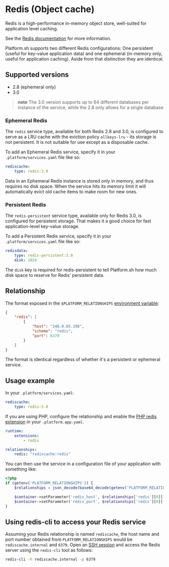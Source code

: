 # Redis (Object cache)

Redis is a high-performance in-memory object store, well-suited for application level caching.

See the [Redis documentation](https://redis.io/documentation) for more information.

Platform.sh supports two different Redis configurations: One persistent (useful for key-value application data) and one ephemeral (in-memory only, useful for application caching).  Aside from that distinction they are identical.

## Supported versions

* 2.8 (ephemeral only)
* 3.0

> **note**
> The 3.0 version supports up to 64 different databases per instance of the service, while the 2.8 only allows for a single database

### Ephemeral Redis

The `redis` service type, available for both Redis 2.8 and 3.0, is configured to serve as a LRU cache with the eviction policy `allkeys-lru` - its storage is not persistent.  It is not suitable for use except as a disposable cache.

To add an Ephemeral Redis service, specify it in your `.platform/services.yaml` file like so:

```yaml
rediscache:
    type: redis:3.0
```

Data in an Ephemeral Redis instance is stored only in memory, and thus requires no disk space.  When the service hits its memory limit it will automatically evict old cache items to make room for new ones.

### Persistent Redis

The `redis-persistent` service type, available only for Redis 3.0, is configured for persistent storage. That makes it a good choice for fast application-level key-value storage.

To add a Persistent Redis service, specify it in your `.platform/services.yaml` file like so:

```yaml
redisdata:
    type: redis-persistent:3.0
    disk: 1024
```

The `disk` key is required for redis-persistent to tell Platform.sh how much disk space to reserve for Redis' persistent data.

## Relationship

The format exposed in the ``$PLATFORM_RELATIONSHIPS`` [environment variable](/development/variables.md):

```json
{
    "redis": [
        {
            "host": "248.0.65.198",
            "scheme": "redis",
            "port": 6379
        }
    ]
}
```

The format is identical regardless of whether it's a persistent or ephemeral service.

## Usage example

In your ``.platform/services.yaml``:

```yaml
rediscache:
    type: redis:3.0
```

If you are using PHP, configure the relationship and enable the [PHP redis extension](/languages/php.md#php-extensions.md) in your `.platform.app.yaml`.

```yaml
runtime:
    extensions:
        - redis

relationships:
    redis: "rediscache:redis"
```

You can then use the service in a configuration file of your application with something like:

```php
<?php
if (getenv('PLATFORM_RELATIONSHIPS')) {
    $relationships = json_decode(base64_decode(getenv('PLATFORM_RELATIONSHIPS')), true);

    $container->setParameter('redis_host', $relationships['redis'][0]['host']);
    $container->setParameter('redis_port', $relationships['redis'][0]['port']);
}
```

## Using redis-cli to access your Redis service

Assuming your Redis relationship is named `rediscache`, the host name and port number obtained from `PLATFORM_RELATIONSHIPS` would be `rediscache.internal` and `6379`. Open an [SSH session](/development/ssh.md) and access the Redis server using the `redis-cli` tool as follows:

```bash
redis-cli -h rediscache.internal -p 6379
```
